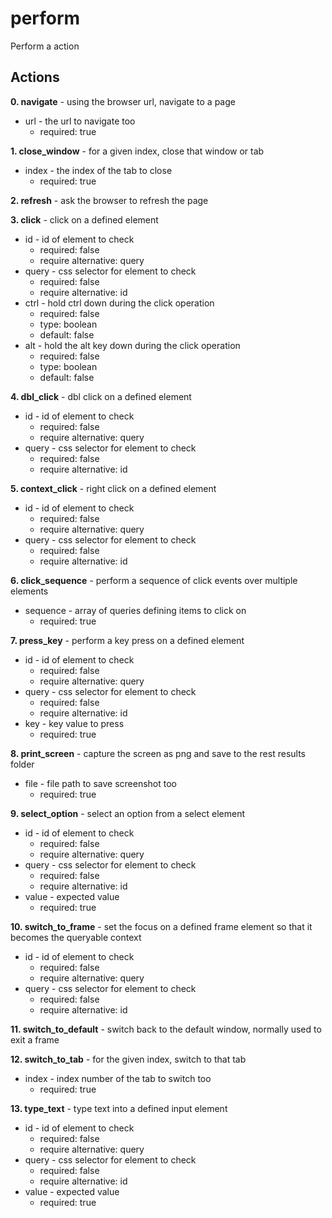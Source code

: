# perform  
Perform a action
## Actions

**0. navigate** - using the browser url, navigate to a page
- url - the url to navigate too  
	- required: true  

**1. close_window** - for a given index, close that window or tab
- index - the index of the tab to close  
	- required: true  

**2. refresh** - ask the browser to refresh the page

**3. click** - click on a defined element
- id - id of element to check  
	- required: false  
	- require alternative: query  
- query - css selector for element to check  
	- required: false  
	- require alternative: id  
- ctrl - hold ctrl down during the click operation  
	- required: false  
	- type: boolean  
	- default: false  
- alt - hold the alt key down during the click operation  
	- required: false  
	- type: boolean  
	- default: false  

**4. dbl_click** - dbl click on a defined element
- id - id of element to check  
	- required: false  
	- require alternative: query  
- query - css selector for element to check  
	- required: false  
	- require alternative: id  

**5. context_click** - right click on a defined element
- id - id of element to check  
	- required: false  
	- require alternative: query  
- query - css selector for element to check  
	- required: false  
	- require alternative: id  

**6. click_sequence** - perform a sequence of click events over multiple elements
- sequence - array of queries defining items to click on  
	- required: true  

**7. press_key** - perform a key press on a defined element
- id - id of element to check  
	- required: false  
	- require alternative: query  
- query - css selector for element to check  
	- required: false  
	- require alternative: id  
- key - key value to press  
	- required: true  

**8. print_screen** - capture the screen as png and save to the rest results folder
- file - file path to save screenshot too  
	- required: true  

**9. select_option** - select an option from a select element
- id - id of element to check  
	- required: false  
	- require alternative: query  
- query - css selector for element to check  
	- required: false  
	- require alternative: id  
- value - expected value  
	- required: true  

**10. switch_to_frame** - set the focus on a defined frame element so that it becomes the queryable context
- id - id of element to check  
	- required: false  
	- require alternative: query  
- query - css selector for element to check  
	- required: false  
	- require alternative: id  

**11. switch_to_default** - switch back to the default window, normally used to exit a frame

**12. switch_to_tab** - for the given index, switch to that tab
- index - index number of the tab to switch too  
	- required: true  

**13. type_text** - type text into a defined input element
- id - id of element to check  
	- required: false  
	- require alternative: query  
- query - css selector for element to check  
	- required: false  
	- require alternative: id  
- value - expected value  
	- required: true  